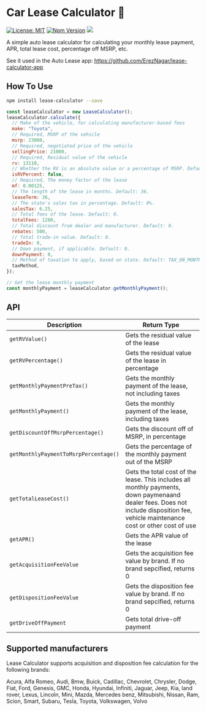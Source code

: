 # Car Lease Calculator :red_car:

[![License: MIT](https://img.shields.io/badge/License-MIT-blue.svg)](https://opensource.org/licenses/MIT)
[![Npm Version](https://img.shields.io/npm/v/lease-calculator?color=blue&logo=npm-version)](https://www.npmjs.com/package/lease-calculator)
![](https://github.com/ErezNagar/lease-calculator/workflows/Tests/badge.svg)

A simple auto lease calculator for calculating your monthly lease payment, APR, total lease cost, percentage off MSRP, etc.

See it used in the Auto Lease app: https://github.com/ErezNagar/lease-calculator-app

## How To Use

```bash
npm install lease-calculator --save
```

```javascript
const leaseCalculator = new LeaseCalculator();
leaseCalculator.calculate({
  // Make of the vehicle, for calculating manufacturer-based fees
  make: "Toyota",
  // Required, MSRP of the vehicle
  msrp: 23000,
  // Required, negotiated price of the vehicle
  sellingPrice: 21000,
  // Required, Residual value of the vehicle
  rv: 13110,
  // Whether the RV is an absolute value or a percentage of MSRP. Default: true
  isRVPercent: false,
  // Required, The money factor of the lease
  mf: 0.00125,
  // The length of the lease in months. Default: 36.
  leaseTerm: 36,
  // The state's sales tax in percentage. Default: 0%.
  salesTax: 6.25,
  // Total fees of the lease. Default: 0.
  totalFees: 1200,
  // Total discount from dealer and manufacturer. Default: 0.
  rebates: 500,
  // Total trade-in value. Default: 0.
  tradeIn: 0,
  // Down payment, if applicable. Default: 0.
  downPayment: 0,
  // Method of taxation to apply, based on state. Default: TAX_ON_MONTHLY_PAYMENT
  taxMethod,
});

// Get the lease monthly payment
const monthlyPayment = leaseCalculator.getMonthlyPayment();
```

## API

| Description                           | Return Type                                                                                                                                                                        |
| ------------------------------------- | ---------------------------------------------------------------------------------------------------------------------------------------------------------------------------------- |
| `getRVValue()`                        | Gets the residual value of the lease                                                                                                                                               | Number |
| `getRVPercentage()`                   | Gets the residual value of the lease in percentage                                                                                                                                 | Number |
| `getMonthlyPaymentPreTax()`           | Gets the monthly payment of the lease, not including taxes                                                                                                                         | Number |
| `getMonthlyPayment()`                 | Gets the monthly payment of the lease, including taxes                                                                                                                             | Number |
| `getDiscountOffMsrpPercentage()`      | Gets the discount off of MSRP, in percentage                                                                                                                                       | Number |
| `getMonthlyPaymentToMsrpPercentage()` | Gets the percentage of the monthly payment out of the MSRP                                                                                                                         | Number |
| `getTotalLeaseCost()`                 | Gets the total cost of the lease. This includes all monthly payments, down paymenaand dealer fees. Does not include disposition fee, vehicle maintenance cost or other cost of use | Number |
| `getAPR()`                            | Gets the APR value of the lease                                                                                                                                                    | Number |
| `getAcquisitionFeeValue`              | Gets the acquisition fee value by brand. If no brand sepcified, returns 0                                                                                                          | Number |
| `getDispositionFeeValue`              | Gets the disposition fee value by brand. If no brand sepcified, returns 0                                                                                                          | Number |
| `getDriveOffPayment`                  | Gets total drive-off payment                                                                                                                                                       | Number |

## Supported manufacturers

Lease Calculator supports acquisition and disposition fee calculation for the following brands:

Acura, Alfa Romeo, Audi, Bmw, Buick, Cadillac, Chevrolet, Chrysler, Dodge, Fiat, Ford, Genesis, GMC, Honda, Hyundai, Infiniti, Jaguar, Jeep, Kia, land rover, Lexus, Lincoln, Mini, Mazda, Mercedes benz, Mitsubishi, Nissan, Ram, Scion, Smart, Subaru, Tesla, Toyota, Volkswagen, Volvo
